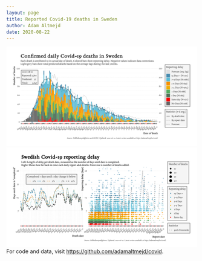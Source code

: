 ```yaml
---
layout: page
title: Reported Covid-19 deaths in Sweden
author: Adam Altmejd
date: 2020-08-22
---
```


![Graph of Swedish Covid-19 deaths with reporting delay.](deaths_lag_sweden_2020-08-22.png "Swedish Covid-19 deaths.")
![Graph of Swedish Covid-19 reporting delay in daily deaths.](lag_trend_sweden_2020-08-22.png "Trend in Swedish Covid-19 mortality reporting delay.")
For code and data, visit <https://github.com/adamaltmejd/covid>.
